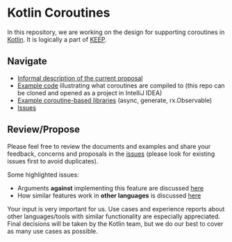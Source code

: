 # Kotlin Coroutines

In this repository, we are working on the design for supporting coroutines in [Kotlin](https://kotlinlang.org). It is logically a part of [KEEP](https://github.com/Kotlin/KEEP).

## Navigate

* [Informal description of the current proposal](kotlin-coroutines-informal.md)
* [Example code](examples) illustrating what coroutines are compiled to (this repo can be cloned and opened as a project in IntelliJ IDEA)
* [Example coroutine-based libraries](https://github.com/Kotlin/kotlinx.coroutines) (async, generate, rx.Observable)
* [Issues](https://github.com/JetBrains/kotlin-coroutines/issues)

## Review/Propose

Please feel free to review the documents and examples and share your feedback, concerns and proposals in the [issues](https://github.com/JetBrains/kotlin-coroutines/issues) (please look for existing issues first to avoid duplicates).

Some highlighted issues:
* Arguments **against** implementing this feature are discussed [here](https://github.com/Kotlin/kotlin-coroutines/issues/3)
* How similar features work in **other languages** is discussed [here](https://github.com/Kotlin/kotlin-coroutines/issues/2)

Your input is very important for us. Use cases and experience reports about other languages/tools with similar functionality are especially appreciated. Final decisions will be taken by the Kotlin team, but we do our best to cover as many use cases as possible.
